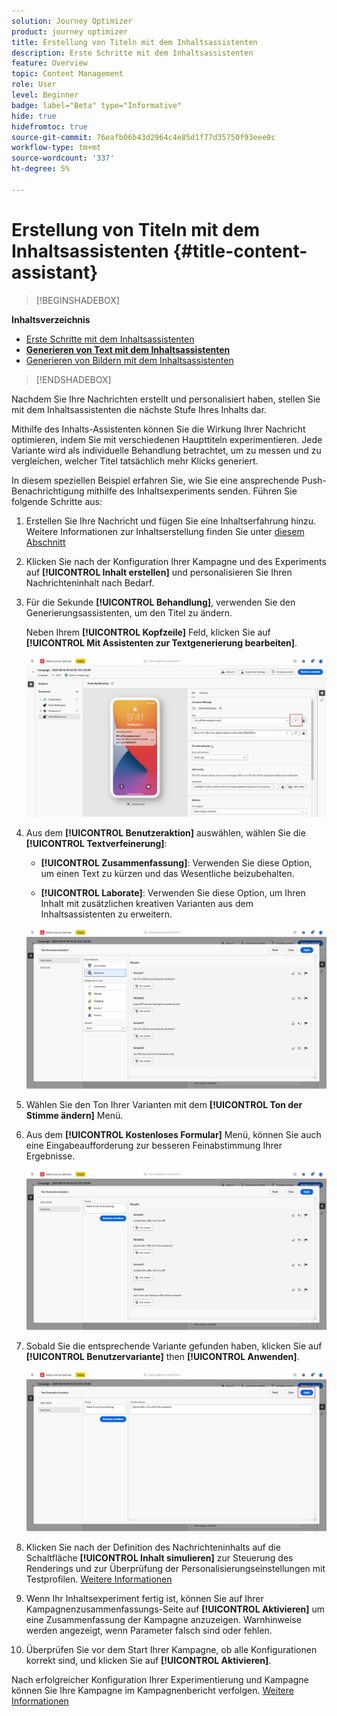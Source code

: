 ```yaml
---
solution: Journey Optimizer
product: journey optimizer
title: Erstellung von Titeln mit dem Inhaltsassistenten
description: Erste Schritte mit dem Inhaltsassistenten
feature: Overview
topic: Content Management
role: User
level: Beginner
badge: label="Beta" type="Informative"
hide: true
hidefromtoc: true
source-git-commit: 76eafb06b43d2964c4e85d1f77d35750f93eee0c
workflow-type: tm+mt
source-wordcount: '337'
ht-degree: 5%

---
```


# Erstellung von Titeln mit dem Inhaltsassistenten {#title-content-assistant}

>[!BEGINSHADEBOX]

**Inhaltsverzeichnis**

* [Erste Schritte mit dem Inhaltsassistenten](gs-generative.md)
* **[Generieren von Text mit dem Inhaltsassistenten](generative-title.md)**
* [Generieren von Bildern mit dem Inhaltsassistenten](generative-image.md)

>[!ENDSHADEBOX]


Nachdem Sie Ihre Nachrichten erstellt und personalisiert haben, stellen Sie mit dem Inhaltsassistenten die nächste Stufe Ihres Inhalts dar.

Mithilfe des Inhalts-Assistenten können Sie die Wirkung Ihrer Nachricht optimieren, indem Sie mit verschiedenen Haupttiteln experimentieren. Jede Variante wird als individuelle Behandlung betrachtet, um zu messen und zu vergleichen, welcher Titel tatsächlich mehr Klicks generiert.

In diesem speziellen Beispiel erfahren Sie, wie Sie eine ansprechende Push-Benachrichtigung mithilfe des Inhaltsexperiments senden. Führen Sie folgende Schritte aus:

1. Erstellen Sie Ihre Nachricht und fügen Sie eine Inhaltserfahrung hinzu. Weitere Informationen zur Inhaltserstellung finden Sie unter [diesem Abschnitt](../campaigns/content-experiment.md)

1. Klicken Sie nach der Konfiguration Ihrer Kampagne und des Experiments auf **[!UICONTROL Inhalt erstellen]** und personalisieren Sie Ihren Nachrichteninhalt nach Bedarf.

1. Für die Sekunde **[!UICONTROL Behandlung]**, verwenden Sie den Generierungsassistenten, um den Titel zu ändern.

   Neben Ihrem **[!UICONTROL Kopfzeile]** Feld, klicken Sie auf **[!UICONTROL Mit Assistenten zur Textgenerierung bearbeiten]**.

   ![](assets/gen-ai-title-1.png)

1. Aus dem **[!UICONTROL Benutzeraktion]** auswählen, wählen Sie die **[!UICONTROL Textverfeinerung]**:

   * **[!UICONTROL Zusammenfassung]**: Verwenden Sie diese Option, um einen Text zu kürzen und das Wesentliche beizubehalten.

   * **[!UICONTROL Laborate]**: Verwenden Sie diese Option, um Ihren Inhalt mit zusätzlichen kreativen Varianten aus dem Inhaltsassistenten zu erweitern.

   ![](assets/gen-ai-title-2.png)

1. Wählen Sie den Ton Ihrer Varianten mit dem **[!UICONTROL Ton der Stimme ändern]** Menü.

1. Aus dem **[!UICONTROL Kostenloses Formular]** Menü, können Sie auch eine Eingabeaufforderung zur besseren Feinabstimmung Ihrer Ergebnisse.

   ![](assets/gen-ai-title-3.png)

1. Sobald Sie die entsprechende Variante gefunden haben, klicken Sie auf **[!UICONTROL Benutzervariante]** then **[!UICONTROL Anwenden]**.

   ![](assets/gen-ai-title-4.png)

1. Klicken Sie nach der Definition des Nachrichteninhalts auf die Schaltfläche **[!UICONTROL Inhalt simulieren]** zur Steuerung des Renderings und zur Überprüfung der Personalisierungseinstellungen mit Testprofilen. [Weitere Informationen](../email/preview.md)

1. Wenn Ihr Inhaltsexperiment fertig ist, können Sie auf Ihrer Kampagnenzusammenfassungs-Seite auf **[!UICONTROL Aktivieren]** um eine Zusammenfassung der Kampagne anzuzeigen. Warnhinweise werden angezeigt, wenn Parameter falsch sind oder fehlen.

1. Überprüfen Sie vor dem Start Ihrer Kampagne, ob alle Konfigurationen korrekt sind, und klicken Sie auf **[!UICONTROL Aktivieren]**.

Nach erfolgreicher Konfiguration Ihrer Experimentierung und Kampagne können Sie Ihre Kampagne im Kampagnenbericht verfolgen. [Weitere Informationen](../reports/campaign-global-report.md#experimentation-report)

